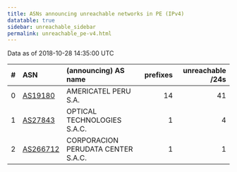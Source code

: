 ```yaml
---
title: ASNs announcing unreachable networks in PE (IPv4)
datatable: true
sidebar: unreachable_sidebar
permalink: unreachable_pe-v4.html
---
```


Data as of 2018-10-28 14:35:00 UTC


<div class="datatable-begin"></div>

|   # | ASN                                      | (announcing) AS name               |   prefixes |   unreachable /24s |
|----:|:-----------------------------------------|:-----------------------------------|-----------:|-------------------:|
|   0 | [AS19180](unreachable_AS19180-v4.html)   | AMERICATEL PERU S.A.               |         14 |                 41 |
|   1 | [AS27843](unreachable_AS27843-v4.html)   | OPTICAL TECHNOLOGIES S.A.C.        |          1 |                  4 |
|   2 | [AS266712](unreachable_AS266712-v4.html) | CORPORACION PERUDATA CENTER S.A.C. |          1 |                  1 |

<div class="datatable-end"></div>